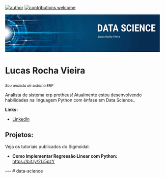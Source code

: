 [![author](https://img.shields.io/badge/author-carlosfab-red.svg)](https://www.linkedin.com/in/lucas-rocha-1904a3172/) [![contributions welcome](https://img.shields.io/badge/contributions-welcome-brightgreen.svg?style=flat)](https://github.com/carlosfab/data_science/issues)

<p align="center">
  <img src="banner.png" >
</p>

# Lucas Rocha Vieira
<sub>*Sou analista de sistema ERP*</sub>

Analista de sistema erp protheus! Atualmente estou desenvolvendo habilidades na linguagem Python com ênfase em Data Science..

**Links:**
* [LinkedIn](https://www.linkedin.com/in/lucas-rocha-1904a3172/)


## Projetos:
Veja os tutoriais publicados do Sigmoidal:

* **Como Implementar Regressão Linear com Python:** https://bit.ly/2Li5pzY

--- # data-science
